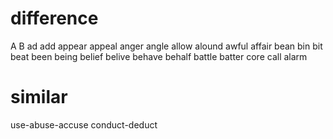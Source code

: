 # difference

A B
ad add
appear appeal
anger angle
allow alound 
awful affair
bean bin
bit beat
been being
belief belive
behave behalf
battle batter
core call
alarm

# similar
use-abuse-accuse
conduct-deduct